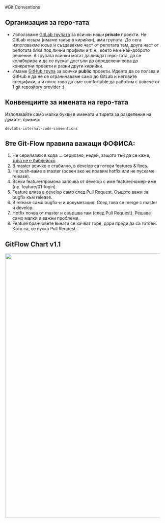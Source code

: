 #Git Conventions

## Организация за repo-тата
- Използваме [GitLab групата](https://gitlab.com/groups/dev-labs-bg) за всички наши **private** проекти. Не GitLab юзъра (имаме такъв в кирийки), ами групата. До сега използвахме юзър и създавахме част от репотата там, друга част от репотата бяха под лични профили и т. н., което не е най-доброто решение. В групата всички могат да виждат repo-тата, да се колаборира и да се пускат достъпи до определени хора до конкретни проекти и разни други кирийки.
- Имаме [GitHub група](https://github.com/dev-labs-bg) за всички **public** проекти. Идеята да се ползва и GitHub е да не се ограничаваме само до GitLab и неговите специфики, а и плюс това да сме comfortable да работим с повече от 1 git repository provider :)

## Конвенциите за имената на repo-тата
Използвайте само малки букви в имената и тирета за разделение на думите, пример:
```
devlabs-internal-code-conventions
```

## 8те Git-Flow правила важащи ФОФИСА:
1. Не сери/мажи в кода ... сериозно, недей, защото тъй да се каже, [това не е библейско](http://i.imgur.com/pe49xmv.jpg).
2. В master всичко е стабилно, в develop са готови features & fixes.
3. Не push-ваме в master (освен ако не правим hotfix или не пускаме release).
4. Всеки feature/промяна започва от develop с име feature/номер-име (пр. feature/01-login).
5. Feature влиза в develop само след Pull Request. Същото важи за bugfix към release.
6. В release само bugfix-и и докуметация. След това се merge с master и develop.
7. Hotfix почва от master и свършва там (след Pull Request). Решава само малки и важни проблеми.
8. Feature бранчовете винаги се качват горе, дори преди да са готови. Като са, се пуска Pull Request.

## GitFlow Chart v1.1
[<img src="http://devlabs-projects.com/docs/Git-Flow-for-DevLabs-1.1.svg" width="858" />](http://devlabs-projects.com/docs/Git-Flow-for-DevLabs-1.1.svg)

